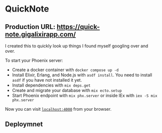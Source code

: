 # QuickNote

## Production URL: https://quick-note.gigalixirapp.com/

I created this to quickly look up things I found myself googling over and over.

To start your Phoenix server:

- Create a docker container with `docker compose up -d`
- Install Elixir, Erlang, and Node.js with `asdf install`. You need to install `asdf` if you have not installed it yet.
- Install dependencies with `mix deps.get`
- Create and migrate your database with `mix ecto.setup`
- Start Phoenix endpoint with `mix phx.server` or inside IEx with `iex -S mix phx.server`

Now you can visit [`localhost:4000`](http://localhost:4000) from your browser.

## Deploymnet
